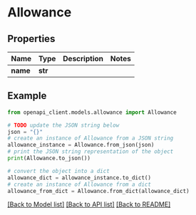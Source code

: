 # Allowance


## Properties

Name | Type | Description | Notes
------------ | ------------- | ------------- | -------------
**name** | **str** |  | 

## Example

```python
from openapi_client.models.allowance import Allowance

# TODO update the JSON string below
json = "{}"
# create an instance of Allowance from a JSON string
allowance_instance = Allowance.from_json(json)
# print the JSON string representation of the object
print(Allowance.to_json())

# convert the object into a dict
allowance_dict = allowance_instance.to_dict()
# create an instance of Allowance from a dict
allowance_from_dict = Allowance.from_dict(allowance_dict)
```
[[Back to Model list]](../README.md#documentation-for-models) [[Back to API list]](../README.md#documentation-for-api-endpoints) [[Back to README]](../README.md)


